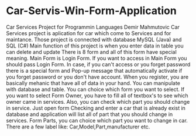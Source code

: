 # Car-Servis-Win-Form-Application
Car Services
Project for Programmin Languages
Demir Mahmutovic
Car Services project is aplication for car which come to Services and for maintance.
Those project is connected with database MySQL (Java) and SQL (C#)
Main function of this project is when you enter data in table you can delete and update
There is 8 form and all of this form have special meaning.
Main Form is Login Form. If you want to access in Main Form you should pass Login Form.
In case, if you can't access or you forget password there is a special form and Pop-up message that automatically activate if you forget password or you don't have account.
When you register, you are basically mehanic that have all of data in your hand. You can manipulate with database and table.
You can choice which form you want to select.
If you want to select Form Owner, you have to fill all of textbox's to see which owner came in services.
Also, you can check which part you should change in service.
Just open form Checking and enter a car that is already exist in database and application will list all of part that you should change in services.
Form Parts, you can choice which part you want to change in car.
There are a few label like: Car,Model,Part,manufacturer etc.
